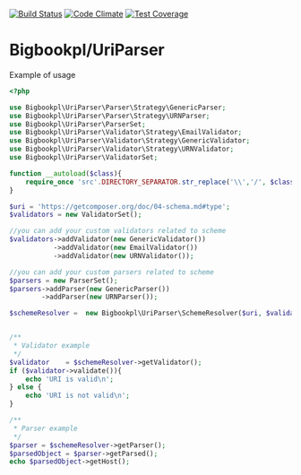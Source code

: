 [![Build Status](https://travis-ci.org/bigbookpl/uri-parser.svg?branch=master)](https://travis-ci.org/bigbookpl/uri-parser)
[![Code Climate](https://codeclimate.com/github/bigbookpl/uri-parser/badges/gpa.svg)](https://codeclimate.com/github/bigbookpl/uri-parser)
[![Test Coverage](https://codeclimate.com/github/bigbookpl/uri-parser/badges/coverage.svg)](https://codeclimate.com/github/bigbookpl/uri-parser/coverage)

# Bigbookpl/UriParser

Example of usage
```php
<?php

use Bigbookpl\UriParser\Parser\Strategy\GenericParser;
use Bigbookpl\UriParser\Parser\Strategy\URNParser;
use Bigbookpl\UriParser\ParserSet;
use Bigbookpl\UriParser\Validator\Strategy\EmailValidator;
use Bigbookpl\UriParser\Validator\Strategy\GenericValidator;
use Bigbookpl\UriParser\Validator\Strategy\URNValidator;
use Bigbookpl\UriParser\ValidatorSet;

function __autoload($class){
    require_once 'src'.DIRECTORY_SEPARATOR.str_replace('\\','/', $class).'.php';
}

$uri = 'https://getcomposer.org/doc/04-schema.md#type';
$validators = new ValidatorSet();

//you can add your custom validators related to scheme
$validators->addValidator(new GenericValidator())
           ->addValidator(new EmailValidator())
           ->addValidator(new URNValidator());

//you can add your custom parsers related to scheme
$parsers = new ParserSet();
$parsers->addParser(new GenericParser())
        ->addParser(new URNParser());

$schemeResolver =  new Bigbookpl\UriParser\SchemeResolver($uri, $validators, $parsers);


/**
 * Validator example
 */
$validator    = $schemeResolver->getValidator();
if ($validator->validate()){
    echo 'URI is valid\n';
} else {
    echo 'URI is not valid\n';
}

/**
 * Parser example
 */
$parser = $schemeResolver->getParser();
$parsedObject = $parser->getParsed();
echo $parsedObject->getHost();

```
